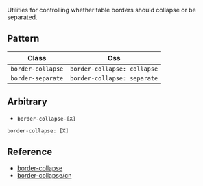 Utilities for controlling whether table borders should collapse or be separated.

## Pattern

| Class             | Css                         | 
|-------------------|-----------------------------| 
| `border-collapse` | `border-collapse: collapse` |
| `border-separate` | `border-collapse: separate` |

## Arbitrary

- `border-collapse-[X]`

```shell
border-collapse: [X]
```

## Reference

- [border-collapse](https://tailwindcss.com/docs/border-collapse)
- [border-collapse/cn](https://tailwindcss.cn/docs/border-collapse)